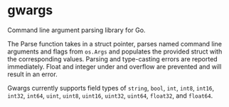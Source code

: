# gwargs

Command line argument parsing library for Go.

The Parse function takes in a struct pointer, parses named command line arguments and flags from
`os.Args` and populates the provided struct with the corresponding values. Parsing and type-casting
errors are reported immediately. Float and integer under and overflow are prevented and will result
in an error.

Gwargs currently supports field types of `string`, `bool`, `int`, `int8`, `int16`, `int32`, `int64`,
`uint`, `uint8`, `uint16`, `uint32`, `uint64`, `float32`, and `float64`.

